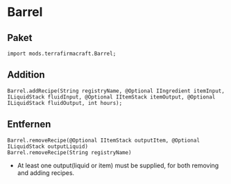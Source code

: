 # Barrel

## Paket
```zenscript
import mods.terrafirmacraft.Barrel;
```

## Addition
```zenscript
Barrel.addRecipe(String registryName, @Optional IIngredient itemInput, ILiquidStack fluidInput, @Optional IItemStack itemOutput, @Optional ILiquidStack fluidOutput, int hours);
```

## Entfernen

```zenscript
Barrel.removeRecipe(@Optional IItemStack outputItem, @Optional ILiquidStack outputLiquid)
Barrel.removeRecipe(String registryName)
```
- At least one output(liquid or item) must be supplied, for both removing and adding recipes.